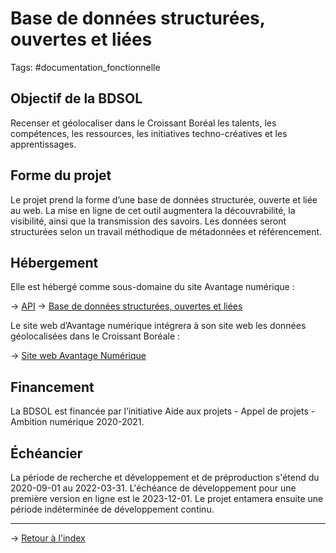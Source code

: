 # Base de données structurées, ouvertes et liées
Tags: #documentation_fonctionnelle 

## Objectif de la BDSOL

Recenser et géolocaliser dans le Croissant Boréal les talents, les compétences, les ressources, les initiatives techno-créatives et les apprentissages.

## Forme du projet

Le projet prend la forme d’une base de données structurée, ouverte et liée au web. La mise en ligne de cet outil augmentera la découvrabilité, la visibilité, ainsi que la transmission des savoirs. Les données seront structurées selon un travail méthodique de métadonnées et référencement. 

## Hébergement

Elle est hébergé comme sous-domaine du site Avantage numérique :

→ [API](https://api.avantagenumerique.org)
→ [Base de données structurées, ouvertes et liées](https://bdsol.avantagenumerique.org/)

Le site web d’Avantage numérique intégrera à son site web les données géolocalisées dans le Croissant Boréale :

→ [Site web Avantage Numérique](https://avantagenumerique.org/)

## Financement

La BDSOL est financée par l’initiative Aide aux projets - Appel de projets - Ambition numérique 2020-2021.

## Échéancier

La période de recherche et développement et de préproduction s'étend du 2020-09-01 au 2022-03-31. L'échéance de développement pour une première version en ligne est le 2023-12-01. Le projet entamera ensuite une période indéterminée de développement continu.

---
→ [Retour à l'index](/documentation_fonctionnelle/index.md)